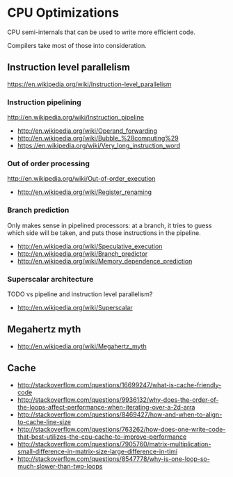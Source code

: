 # CPU Optimizations

CPU semi-internals that can be used to write more efficient code.

Compilers take most of those into consideration.

## Instruction level parallelism

<https://en.wikipedia.org/wiki/Instruction-level_parallelism>

### Instruction pipelining

<http://en.wikipedia.org/wiki/Instruction_pipeline>

- <http://en.wikipedia.org/wiki/Operand_forwarding>
- <http://en.wikipedia.org/wiki/Bubble_%28computing%29>
- <https://en.wikipedia.org/wiki/Very_long_instruction_word>

### Out of order processing

<http://en.wikipedia.org/wiki/Out-of-order_execution>

- <http://en.wikipedia.org/wiki/Register_renaming>

### Branch prediction

Only makes sense in pipelined processors: at a branch, it tries to guess which side will be taken, and puts those instructions in the pipeline.

- <http://en.wikipedia.org/wiki/Speculative_execution>
- <http://en.wikipedia.org/wiki/Branch_predictor>
- <http://en.wikipedia.org/wiki/Memory_dependence_prediction>

### Superscalar architecture

TODO vs pipeline and instruction level parallelism?

- <http://en.wikipedia.org/wiki/Superscalar>

## Megahertz myth

- <http://en.wikipedia.org/wiki/Megahertz_myth>

## Cache

- <http://stackoverflow.com/questions/16699247/what-is-cache-friendly-code>
- <http://stackoverflow.com/questions/9936132/why-does-the-order-of-the-loops-affect-performance-when-iterating-over-a-2d-arra>
- <http://stackoverflow.com/questions/8469427/how-and-when-to-align-to-cache-line-size>
- <http://stackoverflow.com/questions/763262/how-does-one-write-code-that-best-utilizes-the-cpu-cache-to-improve-performance>
- <http://stackoverflow.com/questions/7905760/matrix-multiplication-small-difference-in-matrix-size-large-difference-in-timi>
- <http://stackoverflow.com/questions/8547778/why-is-one-loop-so-much-slower-than-two-loops>
